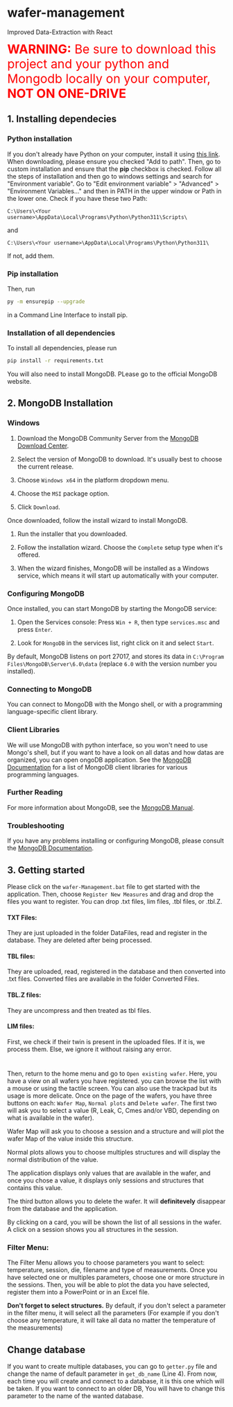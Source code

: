 # wafer-management
Improved Data-Extraction with React

<span style="color:red; font-size:2em;">**WARNING:** Be sure to download this project and your python and Mongodb locally on your computer, **NOT ON ONE-DRIVE**</span>
## 1. Installing dependecies
### Python installation
If you don't already have Python on your computer, install it using [this link](https://python.org). When downloading, please ensure you checked "Add to path". Then, go to custom installation and ensure that the **pip** checkbox is checked. 
Follow all the steps of installation and then go to windows settings and search for "Environment variable". Go to "Edit environment variable" > "Advanced" > "Environment Variables..." and then in PATH in the upper window or Path in the lower one. 
Check if you have these two Path: 
```
C:\Users\<Your username>\AppData\Local\Programs\Python\Python311\Scripts\
```
and 
```
C:\Users\<Your username>\AppData\Local\Programs\Python\Python311\
```

If not, add them.
### Pip installation
Then, run 
``` bash
py -m ensurepip --upgrade
```
in a Command Line Interface to install pip.

### Installation of all dependencies
To install all dependencies, please run 
```bash
pip install -r requirements.txt
```

You will also need to install MongoDB. PLease go to the official MongoDB website.

## 2. MongoDB Installation
### Windows

1. Download the MongoDB Community Server from the [MongoDB Download Center](https://www.mongodb.com/try/download/community).

2. Select the version of MongoDB to download. It's usually best to choose the current release.

3. Choose `Windows x64` in the platform dropdown menu.

4. Choose the `MSI` package option.

5. Click `Download`.

Once downloaded, follow the install wizard to install MongoDB.

1. Run the installer that you downloaded.

2. Follow the installation wizard. Choose the `Complete` setup type when it's offered.

3. When the wizard finishes, MongoDB will be installed as a Windows service, which means it will start up automatically with your computer.

### Configuring MongoDB
Once installed, you can start MongoDB by starting the MongoDB service:

1. Open the Services console: Press `Win + R`, then type `services.msc` and press `Enter`.

2. Look for `MongoDB` in the services list, right click on it and select `Start`.

By default, MongoDB listens on port 27017, and stores its data in `C:\Program Files\MongoDB\Server\6.0\data` (replace `6.0` with the version number you installed).

 

### Connecting to MongoDB
You can connect to MongoDB with the Mongo shell, or with a programming language-specific client library.


### Client Libraries
We will use MongoDB with python interface, so you won't need to use Mongo's shell, but if you want to have a look on all datas and how datas are organized, you can open 
ongoDB application.
See the [MongoDB Documentation](https://docs.mongodb.com/manual/applications/drivers/) for a list of MongoDB client libraries for various programming languages.

### Further Reading
For more information about MongoDB, see the [MongoDB Manual](https://docs.mongodb.com/manual/).

### Troubleshooting
If you have any problems installing or configuring MongoDB, please consult the [MongoDB Documentation](https://docs.mongodb.com/manual/installation/).

## 3. Getting started
Please click on the `wafer-Management.bat` file to get started with the application. Then, choose `Register New Measures` and drag and drop the files you want to register. You can drop .txt files, lim files, .tbl files, or .tbl.Z.
#### TXT Files:
They are just uploaded in the folder DataFiles, read and register in the database. They are deleted after being processed.

#### TBL files:
They are uploaded, read, registered in the database and then converted into .txt files. Converted files are available in the folder Converted Files.

#### TBL.Z files:
They are uncompress and then treated as tbl files.

#### LIM files:
First, we check if their twin is present in the uploaded files. If it is, we process them. Else, we ignore it without raising any error.


#

Then, return to the home menu and go to `Open existing wafer`.
Here, you have a view on all wafers you have registered. you can browse the list with a mouse or using the tactile screen. You can also use the trackpad but its usage is more delicate. 
Once on the page of the wafers, you have three buttons on each: `Wafer Map`, `Normal plots` and `Delete wafer`. The first two will ask you to select a value (R, Leak, C, Cmes and/or VBD, depending on what is available in the wafer).

Wafer Map will ask you to choose a session and a structure and will plot the wafer Map of the value inside this structure. 

Normal plots allows you to choose multiples structures and will display the normal distribution of the value.

The application displays only values that are available in the wafer, and once you chose a value, it displays only sessions and structures that contains this value.

The third button allows you to delete the wafer. It will **definitevely** disappear from the database and the application.

By clicking on a card, you will be shown the list of all sessions in the wafer. A click on a session shows you all structures in the session. 
### Filter Menu:
The Filter Menu allows you to choose parameters you want to select: temperature, session, die, filename and type of measurements. Once you have selected one or multiples parameters, choose one or more structure in the sessions. Then, you will be able to plot the data you have selected, register them into a PowerPoint or in an Excel file.

**Don't forget to select structures.** By default, if you don't select a parameter in the filter menu, it will select all the parameters (For example if you don't choose any temperature, it will take all data no matter the temperature of the measurements)


## Change database
If you want to create multiple databases, you can go to `getter.py` file and change the name of default parameter in `get_db_name` (Line 4). From now, each time you will create and connect to a database, it is this one which will be taken. If you want to connect to an older DB, You will have to change this parameter to the name of the wanted database.